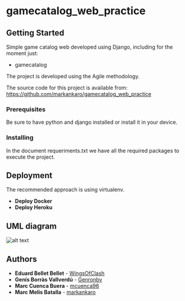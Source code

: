 # gamecatalog_web_practice
## Getting Started
Simple game catalog web developed using Django, including for the moment just:

* gamecatalog

The project is developed using the Agile methodology.

The source code for this project is available from: https://github.com/markankaro/gamecatalog_web_practice
### Prerequisites
Be sure to have python and django installed or install it in your device.
### Installing 
In the document requeriments.txt we have all the required packages to execute the project.
## Deployment 
The recommended approach is using virtualenv.
* **Deploy Docker**
* **Deploy Heroku**
## UML diagram
![alt text](https://raw.githubusercontent.com/markankaro/gamecatalog_web_practice/dev/media/game_catalogueUML.png)
## Authors
* **Eduard Bellet Bellet** - [WingsOfClash](https://github.com/wingsofclash)
* **Genís Borràs Vallverdú** - [Genronbv](https://github.com/genronbv)
* **Marc Cuenca Buera** - [mcuenca96](https://github.com/mcuenca96)
* **Marc Melis Batalla** - [markankaro](https://github.com/markankaro)
 
